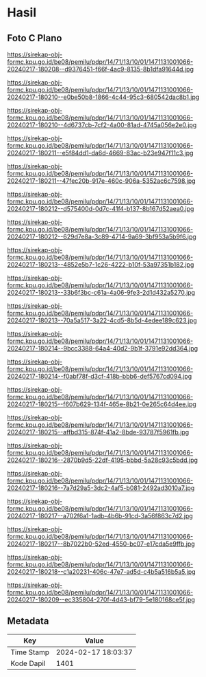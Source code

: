 # Hasil

## Foto C Plano

https://sirekap-obj-formc.kpu.go.id/be08/pemilu/pdpr/14/71/13/10/01/1471131001066-20240217-180208--d9376451-f66f-4ac9-8135-8b1dfa91644d.jpg

https://sirekap-obj-formc.kpu.go.id/be08/pemilu/pdpr/14/71/13/10/01/1471131001066-20240217-180210--e0be50b8-1866-4c44-95c3-680542dac8b1.jpg

https://sirekap-obj-formc.kpu.go.id/be08/pemilu/pdpr/14/71/13/10/01/1471131001066-20240217-180210--4d6737cb-7cf2-4a00-81ad-4745a056e2e0.jpg

https://sirekap-obj-formc.kpu.go.id/be08/pemilu/pdpr/14/71/13/10/01/1471131001066-20240217-180211--e5f84dd1-da6d-4669-83ac-b23e947f11c3.jpg

https://sirekap-obj-formc.kpu.go.id/be08/pemilu/pdpr/14/71/13/10/01/1471131001066-20240217-180211--47fec20b-917e-460c-906a-5352ac6c7598.jpg

https://sirekap-obj-formc.kpu.go.id/be08/pemilu/pdpr/14/71/13/10/01/1471131001066-20240217-180212--d575400d-0d7c-41f4-b137-8b167d52aea0.jpg

https://sirekap-obj-formc.kpu.go.id/be08/pemilu/pdpr/14/71/13/10/01/1471131001066-20240217-180212--629d7e8a-3c89-4714-9a69-3bf953a5b9f6.jpg

https://sirekap-obj-formc.kpu.go.id/be08/pemilu/pdpr/14/71/13/10/01/1471131001066-20240217-180213--4852e5b7-1c26-4222-b10f-53a97351b182.jpg

https://sirekap-obj-formc.kpu.go.id/be08/pemilu/pdpr/14/71/13/10/01/1471131001066-20240217-180213--33b6f3bc-c61a-4a06-9fe3-2d1d432a5270.jpg

https://sirekap-obj-formc.kpu.go.id/be08/pemilu/pdpr/14/71/13/10/01/1471131001066-20240217-180213--70a5a517-3a22-4cd5-8b5d-4edee189c623.jpg

https://sirekap-obj-formc.kpu.go.id/be08/pemilu/pdpr/14/71/13/10/01/1471131001066-20240217-180214--9bcc3388-64a4-40d2-9b1f-3791e92dd364.jpg

https://sirekap-obj-formc.kpu.go.id/be08/pemilu/pdpr/14/71/13/10/01/1471131001066-20240217-180214--f0abf78f-d3cf-418b-bbb6-def5767cd094.jpg

https://sirekap-obj-formc.kpu.go.id/be08/pemilu/pdpr/14/71/13/10/01/1471131001066-20240217-180215--f607b629-134f-465e-8b21-0e265c64d4ee.jpg

https://sirekap-obj-formc.kpu.go.id/be08/pemilu/pdpr/14/71/13/10/01/1471131001066-20240217-180215--affbd315-874f-41a2-8bde-93787f5961fb.jpg

https://sirekap-obj-formc.kpu.go.id/be08/pemilu/pdpr/14/71/13/10/01/1471131001066-20240217-180216--2870b9d5-22df-4195-bbbd-5a28c93c5bdd.jpg

https://sirekap-obj-formc.kpu.go.id/be08/pemilu/pdpr/14/71/13/10/01/1471131001066-20240217-180216--7a7d29a5-3dc2-4af5-b081-2492ad3010a7.jpg

https://sirekap-obj-formc.kpu.go.id/be08/pemilu/pdpr/14/71/13/10/01/1471131001066-20240217-180217--a702f6a1-1adb-4b6b-91cd-3a56f863c7d2.jpg

https://sirekap-obj-formc.kpu.go.id/be08/pemilu/pdpr/14/71/13/10/01/1471131001066-20240217-180217--8b7022b0-52ed-4550-bc07-e17cda5e9ffb.jpg

https://sirekap-obj-formc.kpu.go.id/be08/pemilu/pdpr/14/71/13/10/01/1471131001066-20240217-180218--c1a20231-406c-47e7-ad5d-c4b5a516b5a5.jpg

https://sirekap-obj-formc.kpu.go.id/be08/pemilu/pdpr/14/71/13/10/01/1471131001066-20240217-180209--ec335804-270f-4d43-bf79-5e180168ce5f.jpg


## Metadata

| Key        | Value               |
| ---------- | ------------------- |
| Time Stamp | 2024-02-17 18:03:37 |
| Kode Dapil | 1401                |



